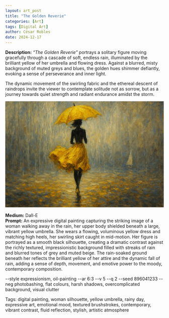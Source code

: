 ```yaml
---
layout: art_post
title: "The Golden Reverie"
categories: [Art]
tags: [Digital Art]
author: César Robles
date: 2024-12-17
---
```

**Description:** *“The Golden Reverie”* portrays a solitary figure moving gracefully through a cascade of soft, endless rain, illuminated by the brilliant yellow of her umbrella and flowing dress. Against a blurred, misty background of muted greys and blues, the golden hues shimmer defiantly, evoking a sense of perseverance and inner light.

The dynamic movement of the swirling fabric and the ethereal descent of raindrops invite the viewer to contemplate solitude not as sorrow, but as a journey towards quiet strength and radiant endurance amidst the storm.

![The Golden Reverie](/imag/digital_art/the_golden_reverie.jpg)

**Medium:** Dall-E\
**Prompt:** An expressive digital painting capturing the striking image of a woman walking away in the rain, her upper body shielded beneath a large, vibrant yellow umbrella. She wears a flowing, voluminous yellow dress and matching high heels, her swirling skirt caught in mid-motion. Her figure is portrayed as a smooth black silhouette, creating a dramatic contrast against the richly textured, impressionistic background filled with streaks of rain and blurred tones of grey and muted beige. The rain-soaked ground beneath her reflects the brilliant yellow of her attire and the dynamic fall of rain, adding a sense of depth, movement, and emotive power to the moody, contemporary composition.

--style expressionism, oil-painting --ar 6:3 --v 5 --q 2 --seed 896041233 --neg photobashing, flat colours, harsh shadows, overcomplicated background, visual clutter

Tags: digital painting, woman silhouette, yellow umbrella, rainy day, expressive art, emotional mood, textured brushstrokes, contemporary, vibrant contrast, fluid reflection, stylish, artistic atmosphere